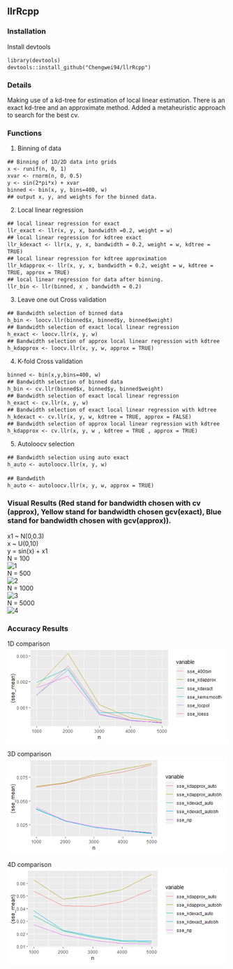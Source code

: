 ## llrRcpp


### Installation
Install devtools 

```
library(devtools)
devtools::install_github("Chengwei94/llrRcpp")
```

### Details 
Making use of a kd-tree for estimation of local linear estimation. There is an exact kd-tree and an approximate method. Added a metaheuristic approach
to search for the best cv.

### Functions
1. Binning of data 
```
## Binning of 1D/2D data into grids 
x <- runif(n, 0, 1) 
xvar <- rnorm(n, 0, 0.5)
y <- sin(2*pi*x) + xvar
binned <- bin(x, y, bins=400, w)
## output x, y, and weights for the binned data. 
```
2. Local linear regression   
```
## local linear regression for exact
llr_exact <- llr(x, y, x, bandwidth =0.2, weight = w)
## local linear regression for kdtree exact
llr_kdexact <- llr(x, y, x, bandwidth = 0.2, weight = w, kdtree = TRUE)
## local linear regression for kdtree approximation
llr_kdapprox <- llr(x, y, x, bandwidth = 0.2, weight = w, kdtree = TRUE, approx = TRUE)
## local linear regression for data after binning.
llr_bin <- llr(binned, x , bandwidth = 0.2)
```
3. Leave one out Cross validation 
```
## Bandwidth selection of binned data
h_bin <- loocv.llr(binned$x, binned$y, binned$weight)
## Bandwidth selection of exact local linear regression
h_exact <- loocv.llr(x, y, w)
## Bandwidth selection of approx local linear regression with kdtree
h_kdapprox <- loocv.llr(x, y, w, approx = TRUE)
```

4. K-fold Cross validation 
```
binned <- bin(x,y,bins=400, w)
## Bandwidth selection of binned data
h_bin <- cv.llr(binned$x, binned$y, binned$weight)
## Bandwidth selection of exact local linear regression
h_exact <- cv.llr(x, y, w)
## Bandwidth selection of exact local linear regression with kdtree
h_kdexact <- cv.llr(x, y, w, kdtree = TRUE, approx = FALSE)
## Bandwidth selection of approx local linear regression with kdtree
h_kdapprox <- cv.llr(x, y, w , kdtree = TRUE , approx = TRUE)
```

5. Autoloocv selection 

```
## Bandwidth selection using auto exact
h_auto <- autoloocv.llr(x, y, w)

## Bandwdith 
h_auto <- autoloocv.llr(x, y, w, approx = TRUE) 
```
### Visual Results (Red stand for bandwidth chosen with cv (approx), Yellow stand for bandwidth chosen gcv(exact), Blue stand for bandwidth chosen with gcv(approx)).
x1 ~ N(0,0.3)  
x ~ U(0,10)  
y = sin(x) + x1  
N = 100  
![1](https://user-images.githubusercontent.com/61018420/103854614-df5eca00-50eb-11eb-9975-713c1f8b6345.jpg)  
N = 500  
![2](https://user-images.githubusercontent.com/61018420/103856245-4c279380-50ef-11eb-8818-43dd68ee6397.jpg)  
N = 1000  
![3](https://user-images.githubusercontent.com/61018420/103856247-4cc02a00-50ef-11eb-873b-c4a9d20f9f58.jpg)  
N = 5000  
![4](https://user-images.githubusercontent.com/61018420/103856248-4cc02a00-50ef-11eb-84a9-e701b283c7ac.jpg)  

### Accuracy Results
1D comparison
![5](https://github.com/Chengwei94/llrRcpp/blob/main/inst/1d.png)

3D comparison
![6](https://github.com/Chengwei94/llrRcpp/blob/main/inst/3d.png)

4D comparison
![7](https://github.com/Chengwei94/llrRcpp/blob/main/inst/4d.png)


